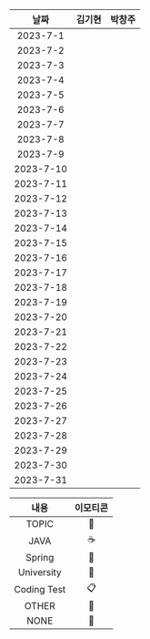 |    날짜     | 김기현 | 박창주 |
|:---------:|:---:|:---:|
| 2023-7-1  ||
| 2023-7-2  ||
| 2023-7-3  ||
| 2023-7-4  ||
| 2023-7-5  ||
| 2023-7-6  ||
| 2023-7-7  ||
| 2023-7-8  ||
| 2023-7-9  ||
| 2023-7-10 ||
| 2023-7-11 ||
| 2023-7-12 ||
| 2023-7-13 ||
| 2023-7-14 ||
| 2023-7-15 ||
| 2023-7-16 ||
| 2023-7-17 ||
| 2023-7-18 ||
| 2023-7-19 ||
| 2023-7-20 ||
| 2023-7-21 ||
| 2023-7-22 ||
| 2023-7-23 ||
| 2023-7-24 ||
| 2023-7-25 ||
| 2023-7-26 ||
| 2023-7-27 ||
| 2023-7-28 ||
| 2023-7-29 ||
| 2023-7-30 ||
| 2023-7-31 ||


|     내용      | 이모티콘 |
|:-----------:|:----:|
|    TOPIC    |  🔵  |
|    JAVA     |  ☕   |
|   Spring    |  🍃  |
| University  |  📙  |
| Coding Test |  📋  |
|    OTHER    |  📘  |
|    NONE     |  🔴  |